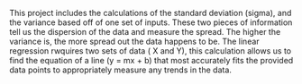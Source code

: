 This project includes the calculations of the standard deviation (sigma), and the variance based off of one set of inputs. These two pieces of information tell us the dispersion of the data and measure the spread. The higher the variance is, the more spread out the data happens to be. The linear regression rwquires two sets of data ( X and Y), this calculation allows us to find the equation of a line (y = mx + b) that most accurately fits the provided data points to appropriately measure any trends in the data.
